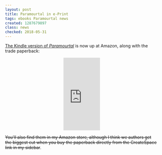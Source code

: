 ```yaml
---
layout: post
title: Paramourtal in e-Print
tags: ebooks Paramourtal news
created: 1287679897
class: news
checked: 2018-05-31
---
```

<p><a href="http://amzn.to/9fdH7D">The Kindle version of <em>Paramourtal</em></a> is now up at Amazon, along with the trade paperback:</p>

<div align=center>
<iframe src="http://rcm.amazon.com/e/cm?lt1=_top&bc1=FFFFFF&IS2=1&bg1=FFFFFF&fc1=000000&lc1=0000FF&t=mcdema-20&o=1&p=8&l=as1&m=amazon&f=ifr&asins=1453824383" style="width:120px;height:240px;" scrolling="no" marginwidth="0" marginheight="0" frameborder="0"></iframe></div>

<p><del>You'll also find them in my Amazon store, although I think we authors get the biggest cut when you buy the paperback directly from <!-- a href="https://www.createspace.com/3484341" -->the CreateSpace link<!-- /a --> in my sidebar</del>.</p>
